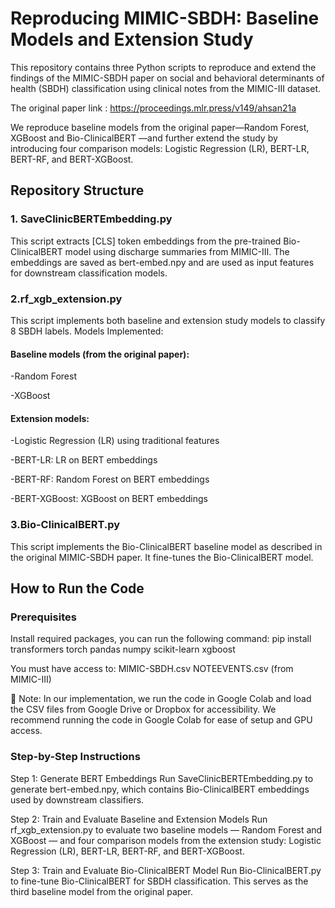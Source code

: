 # Reproducing MIMIC-SBDH: Baseline Models and Extension Study

This repository contains three Python scripts to reproduce and extend the findings of the MIMIC-SBDH paper on social and behavioral determinants of health (SBDH) classification using clinical notes from the MIMIC-III dataset.

The original paper link : https://proceedings.mlr.press/v149/ahsan21a

We reproduce baseline models from the original paper—Random Forest, XGBoost and Bio-ClinicalBERT —and further extend the study by introducing four comparison models: Logistic Regression (LR), BERT-LR, BERT-RF, and BERT-XGBoost.

##  Repository Structure
### 1. SaveClinicBERTEmbedding.py

This script extracts [CLS] token embeddings from the pre-trained Bio-ClinicalBERT model using discharge summaries from MIMIC-III. The embeddings are saved as bert-embed.npy and are used as input features for downstream classification models.

### 2.rf_xgb_extension.py
This script implements both baseline and extension study models to classify 8 SBDH labels.
Models Implemented:

#### Baseline models (from the original paper):

-Random Forest

-XGBoost

#### Extension models:
-Logistic Regression (LR) using traditional features

-BERT-LR: LR on BERT embeddings

-BERT-RF: Random Forest on BERT embeddings

-BERT-XGBoost: XGBoost on BERT embeddings

### 3.Bio-ClinicalBERT.py
This script implements the Bio-ClinicalBERT baseline model as described in the original MIMIC-SBDH paper. It fine-tunes the Bio-ClinicalBERT model.

## How to Run the Code
### Prerequisites

Install required packages, you can run the following command: 
pip install transformers torch pandas numpy scikit-learn xgboost

You must have access to:
MIMIC-SBDH.csv
NOTEEVENTS.csv (from MIMIC-III)

📁 Note: In our implementation, we run the code in Google Colab and load the CSV files from Google Drive or Dropbox for accessibility.
We recommend running the code in Google Colab for ease of setup and GPU access.

### Step-by-Step Instructions

Step 1: Generate BERT Embeddings
Run SaveClinicBERTEmbedding.py to generate bert-embed.npy, which contains Bio-ClinicalBERT embeddings used by downstream classifiers.

Step 2: Train and Evaluate Baseline and Extension Models
Run rf_xgb_extension.py to evaluate two baseline models — Random Forest and XGBoost — and four comparison models from the extension study: Logistic Regression (LR), BERT-LR, BERT-RF, and BERT-XGBoost.

Step 3: Train and Evaluate Bio-ClinicalBERT Model
Run Bio-ClinicalBERT.py to fine-tune Bio-ClinicalBERT for SBDH classification. This serves as the third baseline model from the original paper.


